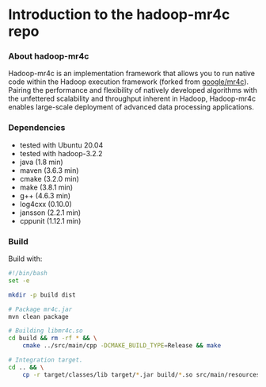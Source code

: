 Introduction to the hadoop-mr4c repo
=========

### About hadoop-mr4c

Hadoop-mr4c is an implementation framework that allows you to run native code within the Hadoop execution framework (forked from [google/mr4c](https://github.com/google/mr4c)).
Pairing the performance and flexibility of natively developed algorithms with the unfettered scalability and throughput inherent in Hadoop, 
Hadoop-mr4c enables large-scale deployment of advanced data processing applications.

### Dependencies

* tested with Ubuntu 20.04
* tested with hadoop-3.2.2
* java (1.8 min)
* maven (3.6.3 min)
* cmake (3.2.0 min)
* make (3.8.1 min)
* g++ (4.6.3 min)
* log4cxx (0.10.0)
* jansson (2.2.1 min)
* cppunit (1.12.1 min)

### Build

Build with:

```bash
#!/bin/bash
set -e

mkdir -p build dist

# Package mr4c.jar
mvn clean package

# Building libmr4c.so
cd build && rm -rf * && \
    cmake ../src/main/cpp -DCMAKE_BUILD_TYPE=Release && make

# Integration target.
cd .. && \
    cp -r target/classes/lib target/*.jar build/*.so src/main/resources/* dist
```
